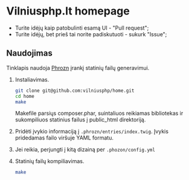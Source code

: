 Vilniusphp.lt homepage
======================

* Turite idėjų kaip patobulinti esamą UI - "Pull request";
* Turite idėjų, bet prieš tai norite padiskutuoti - sukurk "Issue";

Naudojimas
----------

Tinklapis naudoja [Phrozn](https://github.com/farazdagi/phrozn) įrankį statinių failų generavimui.

1. Instaliavimas.

    ``` sh
    git clone git@github.com:vilniusphp/home.git
    cd home
    make
    ```

    Makefile parsiųs composer.phar, suintaliuos reikiamas bibliotekas ir sukompiliuos statinius failus į public_html direktoriją.


2. Pridėti įvykio informaciją į `.phrozn/entries/index.twig`. Įvykis pridedamas failo viršuje YAML formatu.

3. Jei reikia, perjungti į kitą dizainą per `.phozon/config.yml`

4. Statinių failų kompiliavimas.

    ``` sh
    make
    ```
